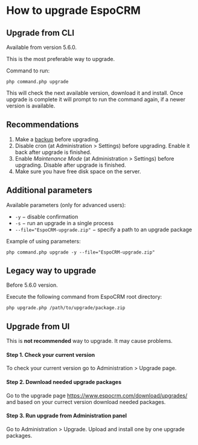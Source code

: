 # How to upgrade EspoCRM

## Upgrade from CLI

Available from version 5.6.0.

This is the most preferable way to upgrade.

Command to run:

```
php command.php upgrade
```

This will check the next available version, download it and install. Once upgrade is complete it will prompt to run the command again, if a newer version is available.

## Recommendations

1. Make a [backup](backup-and-restore.md) before upgrading.
2. Disable cron (at Administration > Settings) before upgrading. Enable it back after upgrade is finished.
3. Enable *Maintenance Mode* (at Administration > Settings) before upgrading. Disable after upgrade is finished.
4. Make sure you have free disk space on the server.

## Additional parameters

Available parameters (only for advanced users):

- `-y` − disable confirmation
- `-s` − run an upgrade in a single process
- `--file="EspoCRM-upgrade.zip"` − specify a path to an upgrade package

Example of using parameters:

```
php command.php upgrade -y --file="EspoCRM-upgrade.zip"
```

## Legacy way to upgrade

Before 5.6.0 version.

Execute the following command from EspoCRM root directory:

```
php upgrade.php /path/to/upgrade/package.zip
```

## Upgrade from UI

This is **not recommended** way to upgrade. It may cause problems.

#### Step 1. Check your current version

To check your current version go to Administration > Upgrade page.

#### Step 2. Download needed upgrade packages

Go to the upgrade page https://www.espocrm.com/download/upgrades/ and based on your currect version download needed packages.

#### Step 3. Run upgrade from Administration panel

Go to Administration > Upgrade. Upload and install one by one upgrade packages.
